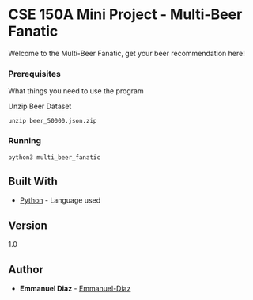 # CSE 150A Mini Project - Multi-Beer Fanatic

Welcome to the Multi-Beer Fanatic, get your beer recommendation here!

### Prerequisites

What things you need to use the program

Unzip Beer Dataset
```
unzip beer_50000.json.zip
```

### Running

```
python3 multi_beer_fanatic
```

## Built With

* [Python](https://www.python.org/) - Language used


## Version

1.0 

## Author

* **Emmanuel Diaz** - [Emmanuel-Diaz](https://github.com/Emmanuel-Diaz)